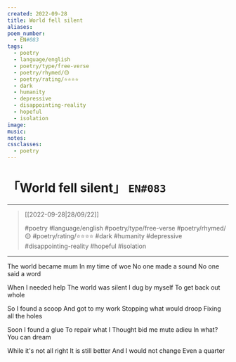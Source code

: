 ```yaml
---
created: 2022-09-28
title: World fell silent
aliases:
poem_number:
  - EN#083
tags:
  - poetry
  - language/english
  - poetry/type/free-verse
  - poetry/rhymed/🟡
  - poetry/rating/⭐⭐⭐⭐
  - dark
  - humanity
  - depressive
  - disappointing-reality
  - hopeful
  - isolation
image:
music:
notes:
cssclasses:
  - poetry
---
```

# 「World fell silent」 `EN#083`

---

> [[2022-09-28|28/09/22]]
> 
> #poetry 
> #language/english 
> #poetry/type/free-verse 
> #poetry/rhymed/🟡 
> #poetry/rating/⭐⭐⭐⭐ 
> #dark #humanity #depressive #disappointing-reality #hopeful #isolation 

---

The world became mum
In my time of woe
No one made a sound
No one said a word

When I needed help
The world was silent
I dug by myself
To get back out whole

So I found a scoop
And got to my work
Stopping what would droop
Fixing all the holes

Soon I found a glue
To repair what I
Thought bid me mute adieu
In what? You can dream


While it's not all right
It is still better
And I would not change
Even a quarter
